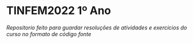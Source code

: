 # TINFEM2022 1º Ano

*Repositorio feito para guardar resoluções de atividades e exercicios do curso no formato de código fonte*
